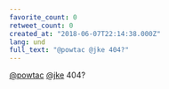 ```yaml
---
favorite_count: 0
retweet_count: 0
created_at: "2018-06-07T22:14:38.000Z"
lang: und
full_text: "@powtac @jke 404?"
---
```


[@powtac](https://twitter.com/powtac) [@jke](https://twitter.com/jke) 404?
